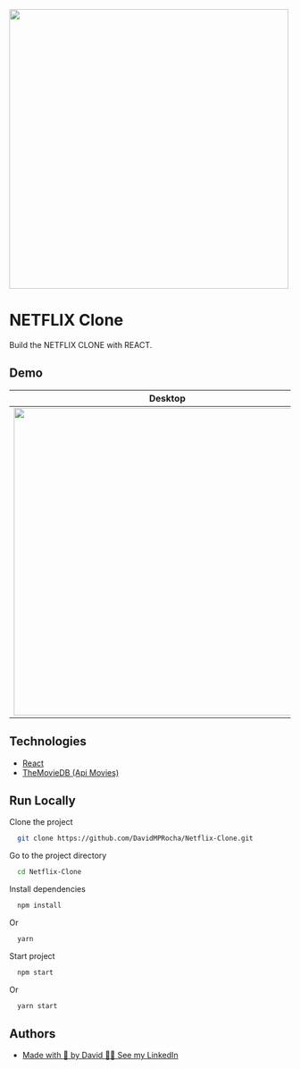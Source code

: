 <img src="https://upload.wikimedia.org/wikipedia/commons/0/08/Netflix_2015_logo.svg" width="500" />

# NETFLIX Clone

Build the NETFLIX CLONE with REACT.

## Demo

Desktop           |  Mobile    
:-------------------------:|:-------------------------:
<img src="https://user-images.githubusercontent.com/33318630/181755141-fd7c5de8-2a90-4837-89cb-01d892297873.gif" width="550" /> | <img src="https://user-images.githubusercontent.com/33318630/181755309-1fb147fe-1db2-4ea8-afb1-4695ed4df06c.gif" width="200" /> 


## Technologies

 - [React](https://reactjs.org/)
 - [TheMovieDB (Api Movies)](https://api.themoviedb.org/)


## Run Locally

Clone the project

```bash
  git clone https://github.com/DavidMPRocha/Netflix-Clone.git
```

Go to the project directory

```bash
  cd Netflix-Clone
```

Install dependencies

```bash
  npm install
```
Or
```bash
  yarn
```

Start project

```bash
  npm start
```
Or
```bash
  yarn start
```


## Authors

- [Made with 💜 by David 👋🏼 See my LinkedIn](https://www.linkedin.com/in/davidmprocha)

